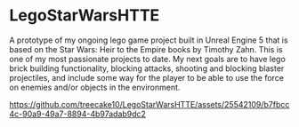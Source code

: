 # LegoStarWarsHTTE

A prototype of my ongoing lego game project built in Unreal Engine 5 that is based on the Star Wars: Heir to the Empire books by Timothy Zahn. This is one of my most passionate projects to date. My next goals are to have lego brick building functionality, blocking attacks, shooting and blocking blaster projectiles, and include some way for the player to be able to use the force on enemies and/or objects in the environment. 

https://github.com/treecake10/LegoStarWarsHTTE/assets/25542109/b7fbcc4c-90a9-49a7-8894-4b97adab9dc2

